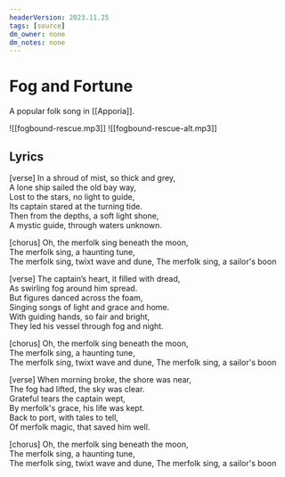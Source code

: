 ```yaml
---
headerVersion: 2023.11.25
tags: [source]
dm_owner: none
dm_notes: none
---
```

# Fog and Fortune

A popular folk song in [[Apporia]]. 

![[fogbound-rescue.mp3]]
![[fogbound-rescue-alt.mp3]]

## Lyrics

[verse]
In a shroud of mist, so thick and grey,  
A lone ship sailed the old bay way,  
Lost to the stars, no light to guide,  
Its captain stared at the turning tide.  
Then from the depths, a soft light shone,  
A mystic guide, through waters unknown.

[chorus]
Oh, the merfolk sing beneath the moon,  
The merfolk sing, a haunting tune,  
The merfolk sing, twixt wave and dune,
The merfolk sing, a sailor's boon

[verse]
The captain’s heart, it filled with dread,  
As swirling fog around him spread.  
But figures danced across the foam,  
Singing songs of light and grace and home.  
With guiding hands, so fair and bright,  
They led his vessel through fog and night.

[chorus]
Oh, the merfolk sing beneath the moon,  
The merfolk sing, a haunting tune,  
The merfolk sing, twixt wave and dune,
The merfolk sing, a sailor's boon

[verse]
When morning broke, the shore was near,  
The fog had lifted, the sky was clear.  
Grateful tears the captain wept,  
By merfolk's grace, his life was kept.  
Back to port, with tales to tell,  
Of merfolk magic, that saved him well.

[chorus]
Oh, the merfolk sing beneath the moon,  
The merfolk sing, a haunting tune,  
The merfolk sing, twixt wave and dune,
The merfolk sing, a sailor's boon
